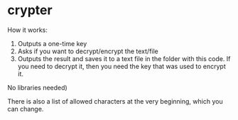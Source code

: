 # crypter

How it works:
1. Outputs a one-time key
2. Asks if you want to decrypt/encrypt the text/file
3. Outputs the result and saves it to a text file in the folder with this code.
If you need to decrypt it, then you need the key that was used to encrypt it.

No libraries needed)

There is also a list of allowed characters at the very beginning, which you can change.
